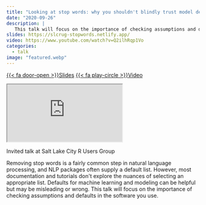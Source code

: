 ```yaml
---
title: "Looking at stop words: why you shouldn't blindly trust model defaults"
date: "2020-09-26"
description: |
   This talk will focus on the importance of checking assumptions and defaults in the software you use.
slides: https://slcrug-stopwords.netlify.app/
video: https://www.youtube.com/watch?v=Q2ilhRqp1Vo
categories:
  - talk
image: "featured.webp"
---
```


<a href="https://slcrug-stopwords.netlify.app/" class="listing-slides btn-links">{{< fa door-open >}}Slides<a>
<a href="https://www.youtube.com/watch?v=Q2ilhRqp1Vo" class="listing-video btn-links">{{< fa play-circle >}}Video<a>

<iframe class="slide-deck" src="https://slcrug-stopwords.netlify.app/"></iframe>

Invited talk at Salt Lake City R Users Group

Removing stop words is a fairly common step in natural language processing, and NLP packages often supply a default list. However, most documentation and tutorials don't explore the nuances of selecting an appropriate list. Defaults for machine learning and modeling can be helpful but may be misleading or wrong. This talk will focus on the importance of checking assumptions and defaults in the software you use.

